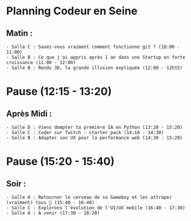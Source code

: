 # Planning Codeur en Seine

## Matin : 
    - Salle C : Savez-vous vraiment comment fonctionne git ? (10:00 - 11:00)
    - Salle B : Ce que j'ai appris après 1 an dans une Startup en forte croissance (11:00 - 12:00)
    - Salle B : Rendu 3D, la grande illusion expliquée (12:00 - 12h15)

# Pause (12:15 - 13:20)

## Après Midi : 
    - Salle D : Viens dompter ta première IA en Python (13:20 - 15:20)
    - Salle C : Coder sur Twitch : starter pack (14:10 - 14:30) 
    - Salle B : Adapter son UX pour la performance web (14:30 - 15:20)

# Pause (15:20 - 15:40)

## Soir :
    - Salle A : Retourner le cerveau de sa Gameboy et les attraper (vraiment) tous 💪 (15:40 - 16:40)
    - Salle C : Explorons l'évolution de l'UI/UX mobile (16:40 - 17:30)
    - Salle A : A venir (17:30 - 18:20)